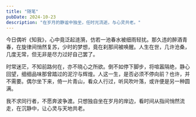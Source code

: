 ```yaml
---
title: "随笔"
pubDate: 2024-10-23
description: "在岁月的静谧中独坐，任时光流逝，与心灵共老。"
---
```


今日偶听《知我》，心中竟泛起涟漪，仿若一池春水被细雨轻扰。那久违的醉酒青春，在旋律间悄然复苏，少时的梦想，竟在刹那间被唤醒。人生在世，几许沧桑，几度无常，但无非是尽力过好自己罢了。

时常迷茫，不知前路何在，亦不晓心之所欲。倒不如停下脚步，将喧嚣隔绝，静心回望，细细品味那曾踏过的泥泞与辉煌。人这一生，是否必须不停向前？也许，并不需要。偶尔坐下来，倚一片青山，看众人行过，听风吹叶落，或许便是另一种圆满。

我不求同行者，不愿奔波争渡。只想独自坐在岁月的岸边，看时间从指间悄然流走，在沉静中，让心灵与天地共老。
